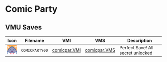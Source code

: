 # Comic Party

## VMU Saves

| Icon | Filename | VMI | VMS | Description |
|------|----------|-----|-----|-------------|
| ![Comic Party](../icons/COMICPARTY00.GIF) | `COMICPARTY00` | [comicpar.VMI](comicpar.VMI) | [comicpar.VMS](comicpar.VMS) | Perfect Save! All secret unlocked  |
